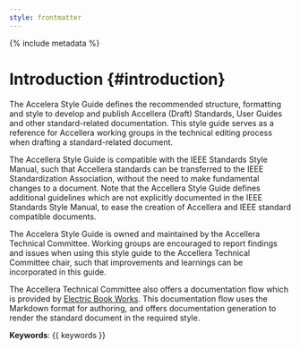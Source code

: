 ```yaml
---
style: frontmatter
---
```

{% include metadata %}

# Introduction {#introduction}

The Accelera Style Guide defines the recommended structure, formatting and style to develop and publish Accellera (Draft) Standards, User Guides and other standard-related documentation. This style guide serves as a reference for Accellera working groups in the technical editing process when drafting a standard-related document.

The Accellera Style Guide is compatible with the IEEE Standards Style Manual, such that Accellera standards can be transferred to the IEEE Standardization Association, without the need to make fundamental changes to a document.
Note that the Accellera Style Guide defines additional guidelines which are not explicitly documented in the IEEE Standards Style Manual, to ease the creation of Accellera and IEEE standard compatible documents.

The Accelera Style Guide is owned and maintained by the Accellera Technical Committee. Working groups are encouraged to report findings and issues when using this style guide to the Accellera Technical Committee chair, such that improvements and learnings can be incorporated in this guide.

The Accellera Technical Committee also offers a documentation flow which is provided by [Electric Book Works](https://electricbookworks.com/). This documentation flow uses the Markdown format for authoring, and offers documentation generation to render the standard document in the required style.

**Keywords**: {{ keywords }}
